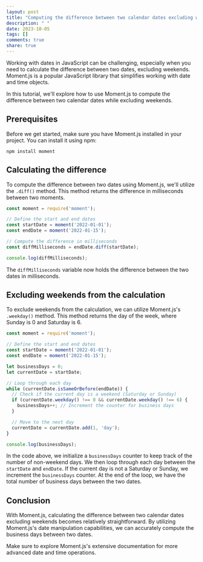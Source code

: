 ```yaml
---
layout: post
title: "Computing the difference between two calendar dates excluding weekends using Moment.js"
description: " "
date: 2023-10-05
tags: []
comments: true
share: true
---
```


Working with dates in JavaScript can be challenging, especially when you need to calculate the difference between two dates, excluding weekends. Moment.js is a popular JavaScript library that simplifies working with date and time objects.

In this tutorial, we'll explore how to use Moment.js to compute the difference between two calendar dates while excluding weekends.

## Prerequisites

Before we get started, make sure you have Moment.js installed in your project. You can install it using npm:

```shell
npm install moment
```

## Calculating the difference

To compute the difference between two dates using Moment.js, we'll utilize the `.diff()` method. This method returns the difference in milliseconds between two moments.

```javascript
const moment = require('moment');

// Define the start and end dates
const startDate = moment('2022-01-01');
const endDate = moment('2022-01-15');

// Compute the difference in milliseconds
const diffMilliseconds = endDate.diff(startDate);

console.log(diffMilliseconds);
```

The `diffMilliseconds` variable now holds the difference between the two dates in milliseconds.

## Excluding weekends from the calculation

To exclude weekends from the calculation, we can utilize Moment.js's `.weekday()` method. This method returns the day of the week, where Sunday is 0 and Saturday is 6.

```javascript
const moment = require('moment');

// Define the start and end dates
const startDate = moment('2022-01-01');
const endDate = moment('2022-01-15');

let businessDays = 0;
let currentDate = startDate;

// Loop through each day
while (currentDate.isSameOrBefore(endDate)) {
  // Check if the current day is a weekend (Saturday or Sunday)
  if (currentDate.weekday() !== 0 && currentDate.weekday() !== 6) {
    businessDays++; // Increment the counter for business days
  }

  // Move to the next day
  currentDate = currentDate.add(1, 'day');
}

console.log(businessDays);
```

In the code above, we initialize a `businessDays` counter to keep track of the number of non-weekend days. We then loop through each day between the `startDate` and `endDate`. If the current day is not a Saturday or Sunday, we increment the `businessDays` counter. At the end of the loop, we have the total number of business days between the two dates.

## Conclusion

With Moment.js, calculating the difference between two calendar dates excluding weekends becomes relatively straightforward. By utilizing Moment.js's date manipulation capabilities, we can accurately compute the business days between two dates.

Make sure to explore Moment.js's extensive documentation for more advanced date and time operations.